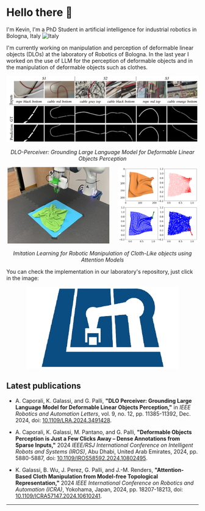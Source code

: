 # Hello there 👋

I'm Kevin, I'm a PhD Student in artificial intelligence for industrial robotics in Bologna, Italy ![Italy](https://raw.githubusercontent.com/stevenrskelton/flag-icon/master/png/16/country-4x3/it.png "Italy")

I'm currently working on manipulation and perception of deformable linear objects (DLOs) at the laboratory of Robotics of Bologna.
In the last year I worked on the use of LLM for the perception of deformable objects and in the manipulation of deformable objects such as clothes. 

<div align="center">
  <img src="./Figs/grounding.png" alt="Logo" />
  <p><em> DLO-Perceiver: Grounding Large Language Model for Deformable Linear Objects Perception </em></p>
</div>

<div align="center">
  <img src="./Figs/setup.jpg" alt="Image 1" height="200p" style="margin-right: 20px;" />
  <img src="./Figs/input.png" alt="Image 2" height="200p" />
  <p><em> Imitation Learning for Robotic Manipulation of Cloth-Like objects using Attention Models </em></p>

</div>

You can check the implementation in our laboratory's repository, just click in the image:
<div align="center">
  <a href="https://github.com/lar-unibo">
    <img src="./Figs/LAR_logo.png" alt="Logo" />
  </a>
</div>




## Latest publications
- A. Caporali, K. Galassi, and G. Palli, **"DLO Perceiver: Grounding Large Language Model for Deformable Linear Objects Perception,"** in *IEEE Robotics and Automation Letters*, vol. 9, no. 12, pp. 11385-11392, Dec. 2024, doi: [10.1109/LRA.2024.3491428](https://doi.org/10.1109/LRA.2024.3491428).

- A. Caporali, K. Galassi, M. Pantano, and G. Palli, **"Deformable Objects Perception is Just a Few Clicks Away – Dense Annotations from Sparse Inputs,"** 2024 *IEEE/RSJ International Conference on Intelligent Robots and Systems (IROS)*, Abu Dhabi, United Arab Emirates, 2024, pp. 5880-5887, doi: [10.1109/IROS58592.2024.10802495](https://doi.org/10.1109/IROS58592.2024.10802495).

- K. Galassi, B. Wu, J. Perez, G. Palli, and J.-M. Renders, **"Attention-Based Cloth Manipulation from Model-free Topological Representation,"** 2024 *IEEE International Conference on Robotics and Automation (ICRA)*, Yokohama, Japan, 2024, pp. 18207-18213, doi: [10.1109/ICRA57147.2024.10610241](https://doi.org/10.1109/ICRA57147.2024.10610241).




<!--
**KevinGalassi/KevinGalassi** is a ✨ _special_ ✨ repository because its `README.md` (this file) appears on your GitHub profile.

Here are some ideas to get you started:

- 🔭 I’m currently working on ...
- 🌱 I’m currently learning ...
- 👯 I’m looking to collaborate on ...
- 🤔 I’m looking for help with ...
- 💬 Ask me about ...
- 📫 How to reach me: ...
- 😄 Pronouns: ...
- ⚡ Fun fact: ...
-->



<!--
_____________
## Techno music for coding
[![Spotify](https://novatorem-eta-one.vercel.app/api/spotify)](https://open.spotify.com/playlist/37i9dQZF1DX6J5NfMJS675)


[![Spotify](https://spotify-github-readme.vercel.app/api/spotify)](https://open.spotify.com/playlist/37i9dQZF1DX6J5NfMJS675)
-->
_____________

<!--

## Some Stats
<a href="https://github.com/anuraghazra/github-readme-stats">
  <img align="center"  style="margin:1rem" src="https://github-readme-stats.vercel.app/api?username=KevinGalassi&show_icons=true&include_all_commits=true" />
</a>
<a href="https://github.com/anuraghazra/github-readme-stats">
  <img align="center"  style="margin:1rem"src="https://github-readme-stats.vercel.app/api/top-langs/?username=KevinGalassi&layout=compact" />
</a>


-->

